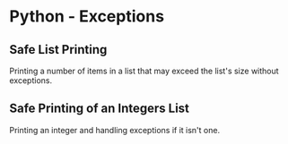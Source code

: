 # Python - Exceptions

## Safe List Printing
Printing a number of items in a list that may exceed the list's size without exceptions.

## Safe Printing of an Integers List
Printing an integer and handling exceptions if it isn't one.
